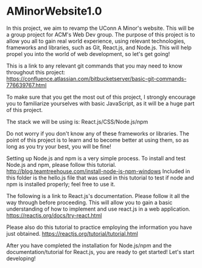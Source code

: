 # AMinorWebsite1.0
In this project, we aim to revamp the UConn A Minor's website.  This will be a group project for ACM's Web Dev group.  The purpose of this project is to allow you all to gain real world experience, using relevant technologies, frameworks and libraries, such as Git, React.js, and Node.js.  This will help propel you into the world of web development, so let's get going!

This is a link to any relevant git commands that you may need to know throughout this project: https://confluence.atlassian.com/bitbucketserver/basic-git-commands-776639767.html

To make sure that you get the most out of this project, I strongly encourage you to familiarize yourselves with basic JavaScript, as it will be a huge part of this project.  

The stack we will be using is: React.js/CSS/Node.js/npm


Do not worry if you don't know any of these frameworks or libraries.  The point of this project is to learn and to become better at using them, so as long as you try your best, you will be fine!

Setting up Node.js and npm is a very simple process.  To install and test Node.js and npm, please follow this tutorial.
http://blog.teamtreehouse.com/install-node-js-npm-windows
Included in this folder is the hello.js file that was used in this tutorial to test if node and npm is installed properly; feel free to use it.

The following is a link to React.js's documentation.  Please follow it all the way through before proceeding.  This will allow you to gain a basic understanding of how to implement and use react.js in a web application.
https://reactjs.org/docs/try-react.html

Please also do this tutorial to practice employing the information you have just obtained.
https://reactjs.org/tutorial/tutorial.html


After you have completed the installation for Node.js/npm and the documentation/tutorial for React.js, you are ready to get started! Let's start developing!